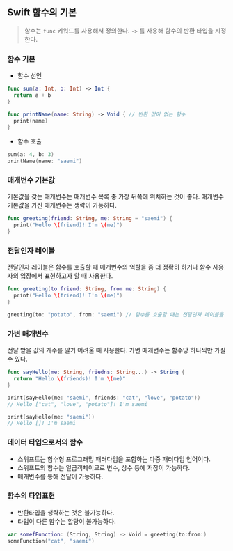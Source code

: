 ## Swift 함수의 기본

> 함수는 `func` 키워드를 사용해서 정의한다. `->` 를 사용해 함수의 반환 타입을 지정한다.

### 함수 기본

- 함수 선언

```swift
func sum(a: Int, b: Int) -> Int {
  return a + b
}

func printName(name: String) -> Void { // 반환 값이 없는 함수
  print(name)
}
```

- 함수 호출

```swift
sum(a: 4, b: 3)
printName(name: "saemi")
```

### 매개변수 기본값

기본값을 갖는 매개변수는 매개변수 목록 중 가장 뒤쪽에 위치하는 것이 좋다.
매개변수 기본값을 가진 매개변수는 생략이 가능하다.

```swift
func greeting(friend: String, me: String = "saemi") {
  print("Hello \(friend)! I'm \(me)")
}
```

### 전달인자 레이블

전달인자 레이블은 함수를 호출할 때 매개변수의 역할을 좀 더 정확히 하거나 함수 사용자의 입장에서 표현하고자 할 때 사용한다.

```swift
func greeting(to friend: String, from me: String) {
  print("Hello \(friend)! I'm \(me)")
}

greeting(to: "potato", from: "saemi") // 함수를 호출할 때는 전달인자 레이블을 사용해야 한다.
```

### 가변 매개변수

전달 받을 값의 개수를 알기 어려울 때 사용한다. 가변 매개변수는 함수당 하나씩만 가질 수 있다.

```swift
func sayHello(me: String, friedns: String...) -> String {
  return "Hello \(friends)! I'm \(me)"
}

print(sayHello(me: "saemi", friends: "cat", "love", "potato"))
// Hello ["cat", "love", "potato"]! I'm saemi

print(sayHello(me: "saemi"))
// Hello []! I'm saemi
```

### 데이터 타입으로서의 함수

- 스위프트는 함수형 프로그래밍 패러다임을 포함하는 다중 패러다임 언어이다.
- 스위프트의 함수는 일급객체이므로 변수, 상수 등에 저장이 가능하다.
- 매개변수를 통해 전달이 가능하다.

### 함수의 타입표현

- 반환타입을 생략하는 것은 불가능하다.
- 타입이 다른 함수는 할당이 불가능하다.

```swift
var somefFunction: (String, String) -> Void = greeting(to:from:)
someFunction("cat", "saemi")
```
